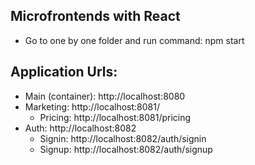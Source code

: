 ## Microfrontends with React

- Go to one by one folder and run command: npm start

## Application Urls:
- Main (container): http://localhost:8080
- Marketing: http://localhost:8081/
  - Pricing: http://localhost:8081/pricing
- Auth: http://localhost:8082
  - Signin: http://localhost:8082/auth/signin
  - Signup: http://localhost:8082/auth/signup